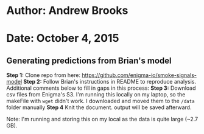 
# Author: Andrew Brooks
# Date: October 4, 2015

## Generating predictions from Brian's model

**Step 1:** Clone repo from here:  https://github.com/enigma-io/smoke-signals-model
**Step 2:** Follow Brian's instructions in README to reproduce analysis.  Additional comments below to fill in gaps in this process: 
**Step 3:** Download csv files from Enigma's S3. I'm running this locally on my laptop, so the makeFile with `wget` didn't work.  I downloaded and moved them to the `/data` folder manually
**Step 4** Knit the document.  output will be saved afterward.

Note: I'm running and storing this on my local as the data is quite large (~2.7 GB).  
